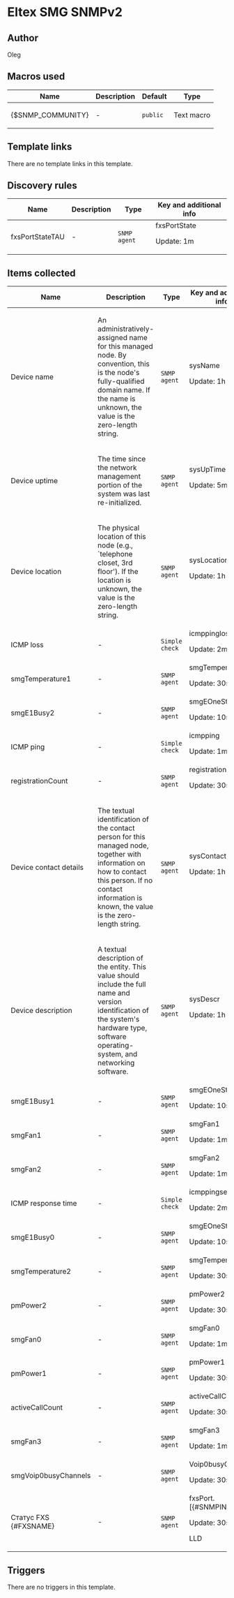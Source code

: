 # Eltex SMG SNMPv2

## Author

Oleg

## Macros used

|Name|Description|Default|Type|
|----|-----------|-------|----|
|{$SNMP_COMMUNITY}|<p>-</p>|`public`|Text macro|


## Template links

There are no template links in this template.

## Discovery rules

|Name|Description|Type|Key and additional info|
|----|-----------|----|----|
|fxsPortStateTAU|<p>-</p>|`SNMP agent`|fxsPortState<p>Update: 1m</p>|


## Items collected

|Name|Description|Type|Key and additional info|
|----|-----------|----|----|
|Device name|<p>An administratively-assigned name for this managed node. By convention, this is the node's fully-qualified domain name. If the name is unknown, the value is the zero-length string.</p>|`SNMP agent`|sysName<p>Update: 1h</p>|
|Device uptime|<p>The time since the network management portion of the system was last re-initialized.</p>|`SNMP agent`|sysUpTime<p>Update: 5m</p>|
|Device location|<p>The physical location of this node (e.g., `telephone closet, 3rd floor'). If the location is unknown, the value is the zero-length string.</p>|`SNMP agent`|sysLocation<p>Update: 1h</p>|
|ICMP loss|<p>-</p>|`Simple check`|icmppingloss<p>Update: 2m</p>|
|smgTemperature1|<p>-</p>|`SNMP agent`|smgTemperature1<p>Update: 30s</p>|
|smgE1Busy2|<p>-</p>|`SNMP agent`|smgEOneStream2<p>Update: 10s</p>|
|ICMP ping|<p>-</p>|`Simple check`|icmpping<p>Update: 1m</p>|
|registrationCount|<p>-</p>|`SNMP agent`|registrationCount<p>Update: 30s</p>|
|Device contact details|<p>The textual identification of the contact person for this managed node, together with information on how to contact this person. If no contact information is known, the value is the zero-length string.</p>|`SNMP agent`|sysContact<p>Update: 1h</p>|
|Device description|<p>A textual description of the entity. This value should include the full name and version identification of the system's hardware type, software operating-system, and networking software.</p>|`SNMP agent`|sysDescr<p>Update: 1h</p>|
|smgE1Busy1|<p>-</p>|`SNMP agent`|smgEOneStream1<p>Update: 10s</p>|
|smgFan1|<p>-</p>|`SNMP agent`|smgFan1<p>Update: 1m</p>|
|smgFan2|<p>-</p>|`SNMP agent`|smgFan2<p>Update: 1m</p>|
|ICMP response time|<p>-</p>|`Simple check`|icmppingsec<p>Update: 2m</p>|
|smgE1Busy0|<p>-</p>|`SNMP agent`|smgEOneStream0<p>Update: 10s</p>|
|smgTemperature2|<p>-</p>|`SNMP agent`|smgTemperature2<p>Update: 30s</p>|
|pmPower2|<p>-</p>|`SNMP agent`|pmPower2<p>Update: 30s</p>|
|smgFan0|<p>-</p>|`SNMP agent`|smgFan0<p>Update: 1m</p>|
|pmPower1|<p>-</p>|`SNMP agent`|pmPower1<p>Update: 30s</p>|
|activeCallCount|<p>-</p>|`SNMP agent`|activeCallCount<p>Update: 30s</p>|
|smgFan3|<p>-</p>|`SNMP agent`|smgFan3<p>Update: 1m</p>|
|smgVoip0busyChannels|<p>-</p>|`SNMP agent`|Voip0busyChannels<p>Update: 30s</p>|
|Статус FXS {#FXSNAME}|<p>-</p>|`SNMP agent`|fxsPort.[{#SNMPINDEX}]<p>Update: 30s</p><p>LLD</p>|


## Triggers

There are no triggers in this template.

